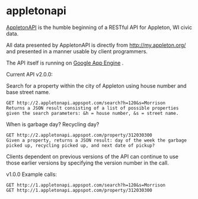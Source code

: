 appletonapi
===========

[AppletonAPI](http://appletonapi.appspot.com/) is the humble beginning of a RESTful API for Appleton, WI civic data.

All data presented by AppletonAPI is directly from http://my.appleton.org/ and presented in a manner usable by client programmers.

The API itself is running on [Google App Engine](https://developers.google.com/appengine/) .

Current API v2.0.0:

Search for a property within the city of Appleton using house number and base street name.

    GET http://2.appletonapi.appspot.com/search?h=120&s=Morrison
    Returns a JSON result consisting of a list of possible properties given the search parameters: &h = house number, &s = street name.

When is garbage day? Recycling day?

    GET http://2.appletonapi.appspot.com/property/312030300
    Given a property, returns a JSON result: day of the week the garbage picked up, recycling picked up, and next date of pickup?

Clients dependent on previous versions of the API can continue to use those earlier versions by specifying the version number in the call.

v1.0.0 Example calls:

    GET http://1.appletonapi.appspot.com/search?h=120&s=Morrison
    GET http://1.appletonapi.appspot.com/property/312030300
